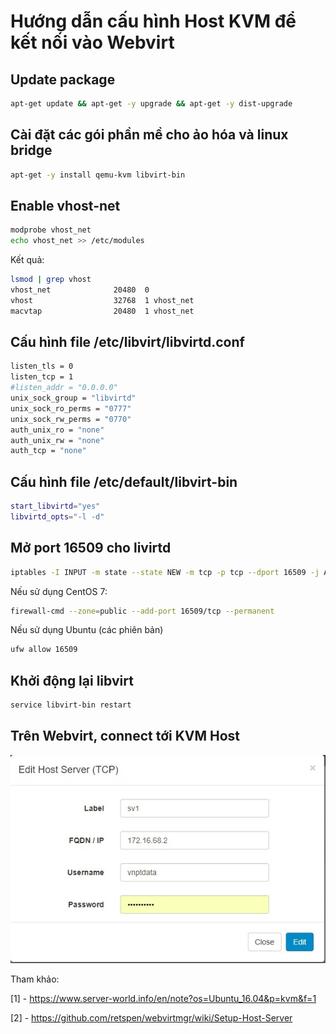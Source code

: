 # Hướng dẫn cấu hình Host KVM để kết nối vào Webvirt

## Update package
```sh
apt-get update && apt-get -y upgrade && apt-get -y dist-upgrade
```

## Cài đặt các gói phần mề cho ảo hóa và linux bridge
```sh
apt-get -y install qemu-kvm libvirt-bin
```

## Enable vhost-net
```sh
modprobe vhost_net
echo vhost_net >> /etc/modules
```

Kết quả:
```sh 
lsmod | grep vhost 
vhost_net              20480  0
vhost                  32768  1 vhost_net
macvtap                20480  1 vhost_net
```

## Cấu hình file /etc/libvirt/libvirtd.conf
```sh
listen_tls = 0
listen_tcp = 1
#listen_addr = "0.0.0.0"
unix_sock_group = "libvirtd"
unix_sock_ro_perms = "0777"
unix_sock_rw_perms = "0770"
auth_unix_ro = "none"
auth_unix_rw = "none"
auth_tcp = "none"
```

## Cấu hình file /etc/default/libvirt-bin
```sh
start_libvirtd="yes"
libvirtd_opts="-l -d"
```

## Mở port 16509 cho livirtd
```sh
iptables -I INPUT -m state --state NEW -m tcp -p tcp --dport 16509 -j ACCEPT
```
Nếu sử dụng CentOS 7:
```sh
firewall-cmd --zone=public --add-port 16509/tcp --permanent
```
Nếu sử dụng Ubuntu (các phiên bản)
```sh
ufw allow 16509
```

## Khởi động lại libvirt
```sh
service libvirt-bin restart
```

## Trên Webvirt, connect tới KVM Host

![Webvirt](images/KVM/webvirt_1.jpg)


Tham khảo:

[1] - https://www.server-world.info/en/note?os=Ubuntu_16.04&p=kvm&f=1

[2] - https://github.com/retspen/webvirtmgr/wiki/Setup-Host-Server
